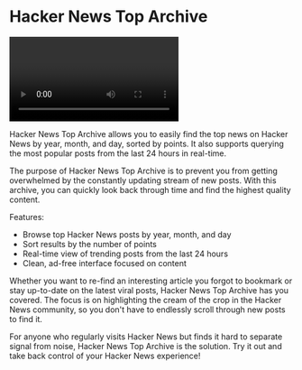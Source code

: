 # Hacker News Top Archive


<video source="./top-archived-preview.mp4" type="video/mp4"></video>

Hacker News Top Archive allows you to easily find the top news on Hacker News by year, month, and day, sorted by points. It also supports querying the most popular posts from the last 24 hours in real-time.

The purpose of Hacker News Top Archive is to prevent you from getting overwhelmed by the constantly updating stream of new posts. With this archive, you can quickly look back through time and find the highest quality content.

Features:

- Browse top Hacker News posts by year, month, and day
- Sort results by the number of points
- Real-time view of trending posts from the last 24 hours
- Clean, ad-free interface focused on content

Whether you want to re-find an interesting article you forgot to bookmark or stay up-to-date on the latest viral posts, Hacker News Top Archive has you covered. The focus is on highlighting the cream of the crop in the Hacker News community, so you don't have to endlessly scroll through new posts to find it.

For anyone who regularly visits Hacker News but finds it hard to separate signal from noise, Hacker News Top Archive is the solution. Try it out and take back control of your Hacker News experience!

